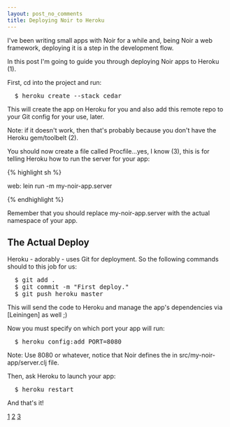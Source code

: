 ```yaml
---
layout: post_no_comments
title: Deploying Noir to Heroku
---
```


<span class="drops">I</span>'ve been writing small apps with Noir for a while and, being Noir a web framework, deploying it is a step in the development flow.

In this post I'm going to guide you through deploying Noir apps to Heroku (1).

First, <span class="small_code">cd</span> into the project and run:

<pre class="terminal">
  $ heroku create --stack cedar
</pre>

This will create the app on Heroku for you and also add this remote repo to your Git config for your use, later.

Note: if it doesn't work, then that's probably because you don't have the Heroku gem/toolbelt (2).

You should now create a file called <span class="small_code">Procfile</span>...yes, I know (3), this is for telling Heroku how to run the server for your app:

{% highlight sh %}

web: lein run -m my-noir-app.server

{% endhighlight %}

Remember that you should replace <span class="small_code">my-noir-app.server</span> with the actual namespace of your app.

The Actual Deploy
-----------------

Heroku - adorably - uses Git for deployment. So the following commands should to this job for us:

<pre class="terminal">
  $ git add .
  $ git commit -m "First deploy."
  $ git push heroku master
</pre>

This will send the code to Heroku and manage the app's dependencies via [Leiningen] as well ;)

Now you must specify on which port your app will run:

<pre class="terminal">
  $ heroku config:add PORT=8080
</pre>

Note: Use 8080 or whatever, notice that Noir defines the in <span class="small_code">src/my-noir-app/server.clj</span> file.

Then, ask Heroku to launch your app:

<pre class="terminal">
  $ heroku restart
</pre>

And that's it!

[1]
[2]
[3]

[2]: https://toolbelt.herokuapp.com/osx
[1]: http://heroku.com
[3]: http://blog.hasmanythrough.com/2011/12/1/i-heard-you-liked-files

